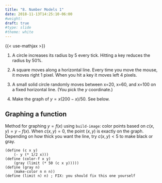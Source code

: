 ```yaml
---
title: "8. Number Models 1"
date: 2018-11-13T14:25:10-06:00
#weight: 
draft: true
#type: slide
#theme: white
---
```


{{< use-mathjax >}}


1. A circle increases its radius by 5 every tick. Hitting a key
reduces the radius by 50%.

2. A square moves along a horizontal line. Every time you move the mouse, it moves right 1 pixel. When you hit a key it moves left 4 pixels.

3. A small solid circle randomly moves between x=20, x=60, and x=100 on a fixed horizontal line. (You pick the $y$ coordinate.)

4. Make the graph of $y=x(200-x)/50$. See below.

## Graphing a function

Method for graphing $y=f(x)$ using `build-image`: color points based
on $c(x,y) = y-f(x)$. When $c(x,y)=0$, the point $(x,y)$ is exactly on the graph. Depending on how thick you want the line, try $c(x,y)<5$ to make black or gray.
```racket
(define (c x y)
    (- y (* 1/2 x)))
(define (color-f x y)
    (gray (limit (* 50 (c x y)))))
(define (gray n)
    (make-color n n n))
(define (limit n) n) ; FIX: you should fix this one yourself
```
